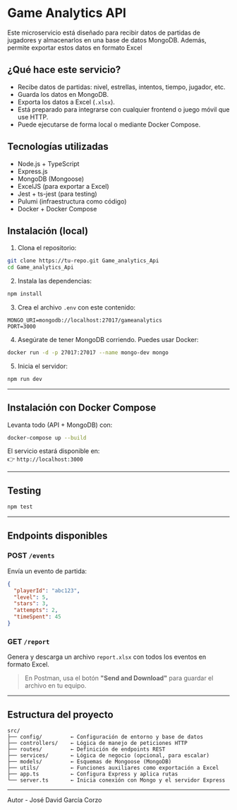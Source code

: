 # Game Analytics API

Este microservicio está diseñado para recibir datos de partidas de jugadores y almacenarlos en una base de datos MongoDB. 
Además, permite exportar estos datos en formato Excel 

## ¿Qué hace este servicio?

- Recibe datos de partidas: nivel, estrellas, intentos, tiempo, jugador, etc.
- Guarda los datos en MongoDB.
- Exporta los datos a Excel (`.xlsx`).
- Está preparado para integrarse con cualquier frontend o juego móvil que use HTTP.
- Puede ejecutarse de forma local o mediante Docker Compose.

## Tecnologías utilizadas

- Node.js + TypeScript
- Express.js
- MongoDB (Mongoose)
- ExcelJS (para exportar a Excel)
- Jest + ts-jest (para testing)
- Pulumi (infraestructura como código)
- Docker + Docker Compose

## Instalación (local)

1. Clona el repositorio:

```bash
git clone https://tu-repo.git Game_analytics_Api
cd Game_analytics_Api
```

2. Instala las dependencias:

```bash
npm install
```

3. Crea el archivo `.env` con este contenido:

```
MONGO_URI=mongodb://localhost:27017/gameanalytics
PORT=3000
```

4. Asegúrate de tener MongoDB corriendo. Puedes usar Docker:

```bash
docker run -d -p 27017:27017 --name mongo-dev mongo
```

5. Inicia el servidor:

```bash
npm run dev
```

---

## Instalación con Docker Compose

Levanta todo (API + MongoDB) con:

```bash
docker-compose up --build
```

El servicio estará disponible en:  
👉 `http://localhost:3000`

---

## Testing

```bash
npm test
```

---

## Endpoints disponibles

### POST `/events`

Envía un evento de partida:

```json
{
  "playerId": "abc123",
  "level": 5,
  "stars": 3,
  "attempts": 2,
  "timeSpent": 45
}
```

### GET  `/report`

Genera y descarga un archivo `report.xlsx` con todos los eventos en formato Excel.

> En Postman, usa el botón **"Send and Download"** para guardar el archivo en tu equipo.

---

## Estructura del proyecto

```
src/
├── config/         ← Configuración de entorno y base de datos
├── controllers/    ← Lógica de manejo de peticiones HTTP
├── routes/         ← Definición de endpoints REST
├── services/       ← Lógica de negocio (opcional, para escalar)
├── models/         ← Esquemas de Mongoose (MongoDB)
├── utils/          ← Funciones auxiliares como exportación a Excel
├── app.ts          ← Configura Express y aplica rutas
└── server.ts       ← Inicia conexión con Mongo y el servidor Express
```

---

Autor - José David García Corzo
